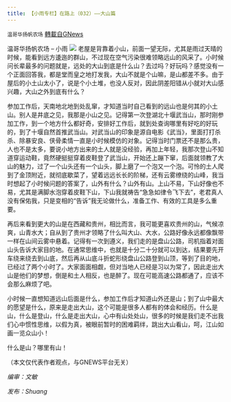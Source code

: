 ```yaml
---
title: 【小雨专栏】在路上（032）——大山篇
---
```

`温哥华扬帆农场` [轉載自GNews](https://gnews.org/zh-hans/1573425/)

温哥华扬帆农场 – 小雨
![](https://assets.gnews.org/wp-content/uploads/2021/06/专栏图.jpg)
老屋是背靠着小山，前面一望无际，尤其是雨过天晴的时候，能看到远方逶迤的群山，不过现在空气污染很难领略远山的风采了。小时候问长辈最多的问题就是，远处的大山到底是什么山？去过吗？好玩吗？感觉没有一个正面回答我，都是堂而皇之地打发我，大山不就是个山嘛，是山都差不多。由于屋后的小土山太小了，说是个小土堆，也没人反对，因此阴差阳错从小就对大山感兴趣，大山之外到底有什么？

参加工作后，天南地北地到处乱窜，才知道当时自己看到的远山也是何其的小土山。别人是井底之见，我那是小山之见。记得第一次登湖北十堰武当山，那时刚参加工作，到一个地方什么都好奇，安排好工作后，就到处查询哪里有好吃的好玩的，到了十堰自然首推武当山。对武当山的印象是源自电影《武当》，里面打打杀杀、除暴安良、侠骨柔情一直是小时候模仿的对象。记得当时门票还不是那么贵，人也不是太多，要说小地方出来的土人就是没经验，再加上年轻，我那次登山不知道穿运动鞋，竟然硬挺挺穿着皮鞋登了武当山，开始还上蹦下窜，后面就领教了大山的魅力，过了一个山头还有一个山头，脚上磨了一个泡又一个泡。可怜的土人爬到了金顶附近，就彻底歇菜了，望着远远长长的阶梯，还有云雾缭绕的山峰，我当时想起了小时候问题的答案了，山外有什么？山外有山。上山不易，下山好像也不易，尤其是满脚水泡穿着皮鞋下山，下山我就祷告“急急如律令飞下去”，老君真人没有保佑我，只是变相的“告诉”我无论做什么，准备工作、有效的工具是多么重要。

再后来看到更大的山是在西藏和贵州，相比而言，我可能更喜欢贵州的山，气候凉爽，山青水大；自从到了贵州才领略了什么叫大山、大水，公路好像永远都像飘带一样在山间云雾中悬着。记得有一次到遵义，我们走的是盘山公路，司机指着对面山头告诉大家目的地。在通常思维中，也就是十分二十分就可以到达，结果要先开车绕来绕去到山底，然后再从山底斗折蛇形绕盘山公路登到山顶，等到了目的地，已经过了两个小时了。大家面面相觑，但对当地人已经是习以为常了，因此走出大山是他们的梦想，倒是和土人相反，也是醉了。现在可能高速公路都通了，应该不会那么麻烦了吧。

小时候一直想知道远山后面是什么，参加工作后才知道山外还是山；到了山中最大的愿望是什么，原来是走出大山，这个可能是很多人都有的体会和经历。什么是山，什么是登山，什么是走出大山，心中有山处处山，很多的时候是我们走不出我们心中惯性思维，以假为真，被眼前暂时的困难羁绊，跳出大山看山，呵，江山如画一览众山小！

什么是山？哪里有山！

（本文仅代表作者观点，与GNEWS平台无关）

*编审：文敏*

*发布：Shuang*
